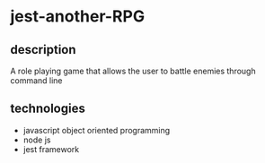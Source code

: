 # jest-another-RPG

## description
A role playing game that allows the user to battle enemies through command line

## technologies
  * javascript object oriented programming
  * node js
  * jest framework

